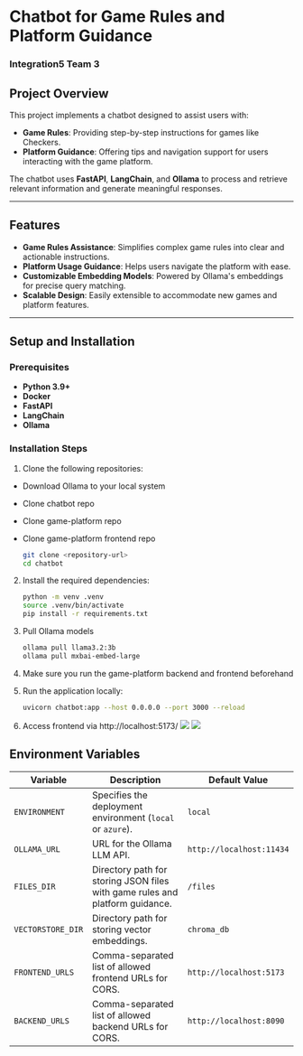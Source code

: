 # Chatbot for Game Rules and Platform Guidance

### Integration5 Team 3

## Project Overview

This project implements a chatbot designed to assist users with:
- **Game Rules**: Providing step-by-step instructions for games like Checkers.
- **Platform Guidance**: Offering tips and navigation support for users interacting with the game platform.

The chatbot uses **FastAPI**, **LangChain**, and **Ollama** to process and retrieve relevant information and generate meaningful responses.

---

## Features

- **Game Rules Assistance**: Simplifies complex game rules into clear and actionable instructions.
- **Platform Usage Guidance**: Helps users navigate the platform with ease.
- **Customizable Embedding Models**: Powered by Ollama's embeddings for precise query matching.
- **Scalable Design**: Easily extensible to accommodate new games and platform features.

---

## Setup and Installation

### Prerequisites
- **Python 3.9+**
- **Docker**
- **FastAPI**
- **LangChain**
- **Ollama**

### Installation Steps
1. Clone the following repositories:
- Download Ollama to your local system
- Clone chatbot repo
- Clone game-platform repo
- Clone game-platform frontend repo

   ```bash
   git clone <repository-url>
   cd chatbot
    ```
2. Install the required dependencies:
    ```bash
    python -m venv .venv
    source .venv/bin/activate
    pip install -r requirements.txt
    ```
3. Pull Ollama models
    ```bash
    ollama pull llama3.2:3b
    ollama pull mxbai-embed-large
    ```
4. Make sure you run the game-platform backend and frontend beforehand

5. Run the application locally:
    ```bash
    uvicorn chatbot:app --host 0.0.0.0 --port 3000 --reload
    ```
6. Access frontend via http://localhost:5173/
<img src="chatbot1.png"></img>
<img src="chatbot2.png"></img>

## Environment Variables
| Variable         | Description                                      | Default Value              |
|-------------------|--------------------------------------------------|----------------------------|
| `ENVIRONMENT`    | Specifies the deployment environment (`local` or `azure`). | `local`                    |
| `OLLAMA_URL`     | URL for the Ollama LLM API.                      | `http://localhost:11434`   |
| `FILES_DIR`      | Directory path for storing JSON files with game rules and platform guidance. | `/files`                   |
| `VECTORSTORE_DIR`| Directory path for storing vector embeddings.    | `chroma_db`                |
| `FRONTEND_URLS`  | Comma-separated list of allowed frontend URLs for CORS. | `http://localhost:5173`    |
| `BACKEND_URLS`   | Comma-separated list of allowed backend URLs for CORS. | `http://localhost:8090`    |
